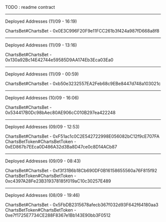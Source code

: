 TODO : readme contract

---

Deployed Addresses (11/09 - 16:19)

ChartsBet#ChartsBet - 0x0E3C996F20F9e11FCC261b3f424a987fD668a8f8

---

Deployed Addresses (11/09 - 13:16)

ChartsBet#ChartsBet - 0x130a92Bc14E42744e59585D9AA174Eb3Eca03Ea0

---

Deployed Addresses (11/09 - 00:59)

ChartsBet#ChartsBet - 0xb50e3232557EA2Feb68c9EBe8447d748a103021c

---

Deployed Addresses (10/09 - 16:06)

ChartsBet#ChartsBet - 0x534417B0Dc98bAec80AE906cC010B297ea422248

---

Deployed Addresses (09/09 - 12:53)

ChartsBet#ChartsBet - 0xF51ac1c0C2E542722998E056082bC12f9cE707FA
ChartsBetToken#ChartsBetToken - 0xED867b7EEca0D486A32d3Ba8D47ce0c8D14ACb87

---

Deployed Addresses (09/09 - 08:43)

ChartsBet#ChartsBet - 0xf3f31B6b18Cb690DF0B16158655560a76F815f92
ChartsBetToken#ChartsBetToken - 0xc4397A28Fe23B319378185f019aC10c30257E489

---

Deployed Addresses (08/09 - 19:46)

ChartsBet#ChartsBet - 0x5FbDB2315678afecb367f032d93F642f64180aa3
ChartsBetToken#ChartsBetToken - 0xe7f1725E7734CE288F8367e1Bb143E90bb3F0512
